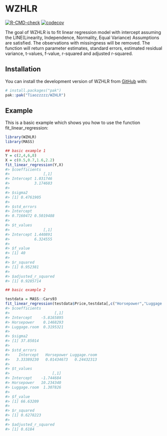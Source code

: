 
<!-- README.md is generated from README.Rmd. Please edit that file -->

# WZHLR

<!-- badges: start -->

[![R-CMD-check](https://github.com/Tiaozzzzz/WZHLR/actions/workflows/R-CMD-check.yaml/badge.svg)](https://github.com/Tiaozzzzz/WZHLR/actions/workflows/R-CMD-check.yaml)
[![codecov](https://codecov.io/gh/Tiaozzzzz/WZHLR/branch/main/graph/badge.svg?token=TOKEN)](https://app.codecov.io/gh/Tiaozzzzz/WZHLR)
<!-- badges: end -->

The goal of WZHLR is to fit linear regression model with intercept
assuming the LINE(Linearity, Independence, Normality, Equal Variance)
Assumptions are satisfied. The observations with missingness will be
removed. The function will return parameter estimates, standard errors,
estimated residual variance, t-values, f-value, r-squared and adjusted
r-squared.

## Installation

You can install the development version of WZHLR from
[GitHub](https://github.com/) with:

``` r
# install.packages("pak")
pak::pak("Tiaozzzzz/WZHLR")
```

## Example

This is a basic example which shows you how to use the function
fit_linear_regression:

``` r
library(WZHLR)
library(MASS)

## basic example 1
Y = c(2,4,6,8)
X = c(0.5,0.7,1.6,2.2)
fit_linear_regression(Y,X)
#> $coefficients
#>               [,1]
#> Intercept 1.031746
#>           3.174603
#> 
#> $sigma2
#> [1] 0.4761905
#> 
#> $std_errors
#> Intercept           
#> 0.7160472 0.5019488 
#> 
#> $t_values
#>               [,1]
#> Intercept 1.440891
#>           6.324555
#> 
#> $f_value
#> [1] 40
#> 
#> $r_squared
#> [1] 0.952381
#> 
#> $adjusted_r_squared
#> [1] 0.9285714

## basic example 2

testdata = MASS::Cars93
fit_linear_regression(testdata$Price,testdata[,c("Horsepower","Luggage.room")])
#> $coefficients
#>                    [,1]
#> Intercept    -5.8165895
#> Horsepower    0.1468293
#> Luggage.room  0.3195321
#> 
#> $sigma2
#> [1] 37.85014
#> 
#> $std_errors
#>    Intercept   Horsepower Luggage.room 
#>   3.33389230   0.01434673   0.24432313 
#> 
#> $t_values
#>                   [,1]
#> Intercept    -1.744684
#> Horsepower   10.234340
#> Luggage.room  1.307826
#> 
#> $f_value
#> [1] 66.63209
#> 
#> $r_squared
#> [1] 0.6278223
#> 
#> $adjusted_r_squared
#> [1] 0.6184
```
